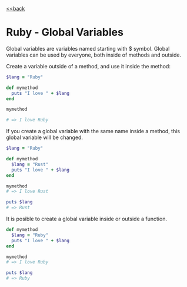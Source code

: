 [<<back](README.md)

# Ruby - Global Variables

Global variables are variables named starting with $ symbol. Global variables can be used by everyone, both inside of methods and outside.

Create a variable outside of a method, and use it inside the method:

```ruby
$lang = "Ruby"

def mymethod
  puts "I love " + $lang
end

mymethod

# => I love Ruby
```

If you create a global variable with the same name inside a method, this global variable will be changed.

```ruby
$lang = "Ruby"

def mymethod
  $lang = "Rust"
  puts "I love " + $lang
end

mymethod
# => I love Rust

puts $lang
# => Rust
```

It is posible to create a global variable inside or outside a function.

```ruby
def mymethod
  $lang = "Ruby"
  puts "I love " + $lang
end

mymethod
# => I love Ruby

puts $lang
# => Ruby
```
